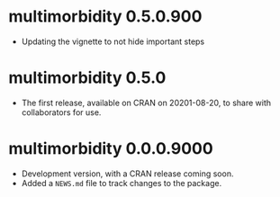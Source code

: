 # multimorbidity 0.5.0.900

* Updating the vignette to not hide important steps

# multimorbidity 0.5.0

* The first release, available on CRAN on 20201-08-20, to share with collaborators for use.

# multimorbidity 0.0.0.9000

* Development version, with a CRAN release coming soon.
* Added a `NEWS.md` file to track changes to the package.
